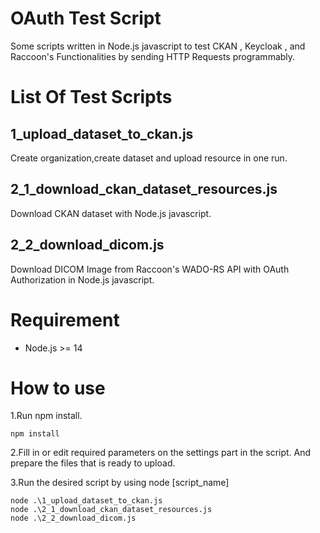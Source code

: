 # OAuth Test Script

Some scripts written in Node.js javascript to test CKAN , Keycloak , and Raccoon's Functionalities by sending HTTP Requests programmably.

# List Of Test Scripts

## 1_upload_dataset_to_ckan.js
Create organization,create dataset and upload resource in one run.

## 2_1_download_ckan_dataset_resources.js
Download CKAN dataset with Node.js javascript.

## 2_2_download_dicom.js
Download DICOM Image from Raccoon's WADO-RS API with OAuth Authorization in Node.js javascript.

# Requirement

- Node.js >= 14

# How to use

1.Run npm install.
```
npm install
```

2.Fill in or edit required parameters on the settings part in the script. And prepare the files that is ready to upload.

3.Run the desired script by using node [script_name]
```
node .\1_upload_dataset_to_ckan.js
node .\2_1_download_ckan_dataset_resources.js
node .\2_2_download_dicom.js
```
